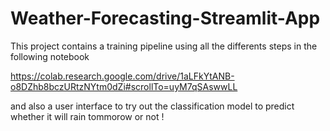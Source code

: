 # Weather-Forecasting-Streamlit-App


This project contains a training pipeline using all the differents steps in the following notebook 

https://colab.research.google.com/drive/1aLFkYtANB-o8DZhb8bczURtzNYtm0dZi#scrollTo=uyM7qSAswwLL

and also a user interface to try out the classification model to predict whether it will rain tommorow or not ! 
